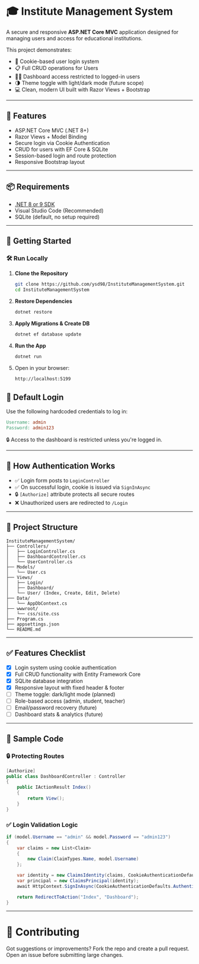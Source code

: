 
# 🎓 Institute Management System

A secure and responsive **ASP.NET Core MVC** application designed for managing users and access for educational institutions.

This project demonstrates:

- 🔐 Cookie-based user login system
- 📋 Full CRUD operations for Users
- 👨‍🏫 Dashboard access restricted to logged-in users
- 🌗 Theme toggle with light/dark mode (future scope)
- 💻 Clean, modern UI built with Razor Views + Bootstrap

---

## 🔧 Features

- ASP.NET Core MVC (.NET 8+)
- Razor Views + Model Binding
- Secure login via Cookie Authentication
- CRUD for users with EF Core & SQLite
- Session-based login and route protection
- Responsive Bootstrap layout

---

## 📦 Requirements

- [.NET 8 or 9 SDK](https://dotnet.microsoft.com/en-us/download)
- Visual Studio Code (Recommended)
- SQLite (default, no setup required)

---

## 🚀 Getting Started

### 🛠 Run Locally

1. **Clone the Repository**
   ```bash
   git clone https://github.com/ysd98/InstituteManagementSystem.git
   cd InstituteManagementSystem
   ```

2. **Restore Dependencies**
   ```bash
   dotnet restore
   ```

3. **Apply Migrations & Create DB**
   ```bash
   dotnet ef database update
   ```

4. **Run the App**
   ```bash
   dotnet run
   ```

5. Open in your browser:
   ```bash
   http://localhost:5199
   ```

## 🔐 Default Login
Use the following hardcoded credentials to log in:

```makefile
Username: admin  
Password: admin123
```

🔒 Access to the dashboard is restricted unless you're logged in.

---

## 🧠 How Authentication Works

- ✅ Login form posts to `LoginController`
- ✅ On successful login, cookie is issued via `SignInAsync`
- 🔒 `[Authorize]` attribute protects all secure routes
- ❌ Unauthorized users are redirected to `/Login`

---

## 📁 Project Structure

```text
InstituteManagementSystem/
├── Controllers/
│   ├── LoginController.cs
│   ├── DashboardController.cs
│   └── UserController.cs
├── Models/
│   └── User.cs
├── Views/
│   ├── Login/
│   ├── Dashboard/
│   └── User/ (Index, Create, Edit, Delete)
├── Data/
│   └── AppDbContext.cs
├── wwwroot/
│   └── css/site.css
├── Program.cs
├── appsettings.json
└── README.md
```

---

## ✅ Features Checklist

- [x] Login system using cookie authentication  
- [x] Full CRUD functionality with Entity Framework Core  
- [x] SQLite database integration  
- [x] Responsive layout with fixed header & footer  
- [ ] Theme toggle: dark/light mode (planned)  
- [ ] Role-based access (admin, student, teacher)  
- [ ] Email/password recovery (future)  
- [ ] Dashboard stats & analytics (future)  

---

## 🧪 Sample Code

### 🔒 Protecting Routes

```csharp
[Authorize]
public class DashboardController : Controller
{
    public IActionResult Index()
    {
        return View();
    }
}
```

### ✅ Login Validation Logic

```csharp
if (model.Username == "admin" && model.Password == "admin123")
{
    var claims = new List<Claim>
    {
        new Claim(ClaimTypes.Name, model.Username)
    };

    var identity = new ClaimsIdentity(claims, CookieAuthenticationDefaults.AuthenticationScheme);
    var principal = new ClaimsPrincipal(identity);
    await HttpContext.SignInAsync(CookieAuthenticationDefaults.AuthenticationScheme, principal);

    return RedirectToAction("Index", "Dashboard");
}
```

---

# 🙌 Contributing

Got suggestions or improvements? Fork the repo and create a pull request.
Open an issue before submitting large changes.
